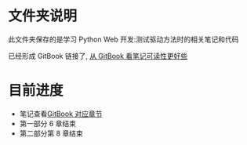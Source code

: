 # 文件夹说明
此文件夹保存的是学习 Python Web 开发:测试驱动方法时的相关笔记和代码

已经形成 GitBook 链接了, [从 GitBook 看笔记可读性更好些](https://l1nwatch.gitbooks.io/pythonweb/content/)

# 目前进度
* 笔记查看[GitBook 对应章节](https://l1nwatch.gitbooks.io/pythonweb/content/)
* 第一部分 6 章结束
* 第二部分第 8 章结束


